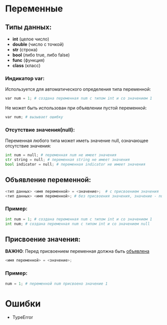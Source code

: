 # Переменные
## Типы данных:
- **int** (целое число)
- **double** (число с точкой)
- **str** (строка)
- **bool** (либо true, либо false)
- **func** (функция)
- **class** (класс)
### Индикатор var:
Используется для автоматического определения типа переменной:
```python
var num = 1; # создана переменная num с типом int и со значением 1
```
Не может быть использован при объявлении пустой переменной:
```python
var num; # вызывает ошибку
```
### Отсутствие значения(null):
Переменная любого типа может иметь значение null, означающее отсутствие значения:
```python
int num = null; # переменная num не имеет значения
str string = null; # переменная string не имеет значения
bool indicator = null; # переменная indicator не имеет значения
```
## Объявление переменной:
```python
<тип данных> <имя переменной> = <значение>;  # с присвоением значения
<тип данных> <имя переменной>; # без присвоения значения, значение - null
```
### Пример:
```python
int num = 1; # создана переменная num с типом int и со значением 1
int num; # создана переменная num с типом int и со значением null
```
## Присвоение значения:
**ВАЖНО**: Перед присвоением переменная должна быть [объявлена](https://github.com/ig-acc/BinGo/edit/main/README.md#%D0%BE%D0%B1%D1%8A%D1%8F%D0%B2%D0%BB%D0%B5%D0%BD%D0%B8%D0%B5-%D0%BF%D0%B5%D1%80%D0%B5%D0%BC%D0%B5%D0%BD%D0%BD%D0%BE%D0%B9)
```python
<имя переменной> = <значение>;
```
### Пример:
```python
num = 1; # переменной num присвоено значение 1
```
# Ошибки
- TypeError
